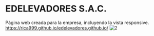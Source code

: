 # EDELEVADORES S.A.C.
Página web creada para la empresa, incluyendo la vista responsive.
https://rica999.github.io/edelevadores.github.io/
![2](https://user-images.githubusercontent.com/68082868/217394978-e903e789-069b-4935-99f3-e55c749555a5.jpg)
